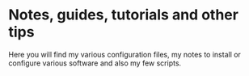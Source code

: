 # Notes, guides, tutorials and other tips

Here you will find my various configuration files, my notes to install or configure various software and also my few scripts.
